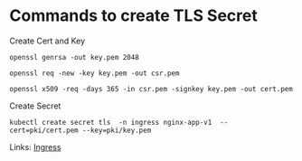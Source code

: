 # Commands to create TLS Secret

Create Cert and Key

```
openssl genrsa -out key.pem 2048

openssl req -new -key key.pem -out csr.pem

openssl x509 -req -days 365 -in csr.pem -signkey key.pem -out cert.pem
```

Create Secret

```
kubectl create secret tls  -n ingress nginx-app-v1  --cert=pki/cert.pem --key=pki/key.pem
```

Links: [Ingress](https://kubernetes.io/docs/concepts/services-networking/ingress/)
